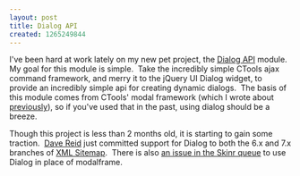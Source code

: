 ```yaml
--- 
layout: post
title: Dialog API
created: 1265249844
---
```

<p>I've been hard at work lately on my new pet project, the <a href="http://drupal.org/project/dialog">Dialog API</a> module.  My goal for this module is simple.  Take the incredibly simple CTools ajax command framework, and merry it to the jQuery UI Dialog widget, to provide an incredibly simple api for creating dynamic dialogs.  The basis of this module comes from CTools' modal framework (which I wrote about <a href="/node/31">previously</a>), so if you've used that in the past, using dialog should be a breeze.</p><p>Though this project is less than 2 months old, it is starting to gain some traction.  <a href="http://drupal.org/user/53892">Dave Reid</a> just committed support for Dialog to both the 6.x and 7.x branches of <a href="http://drupal.org/project/xmlsitemap">XML Sitemap</a>.  There is also <a href="http://drupal.org/node/690862">an issue in the Skinr queue</a> to use Dialog in place of modalframe.</p><p> </p>
